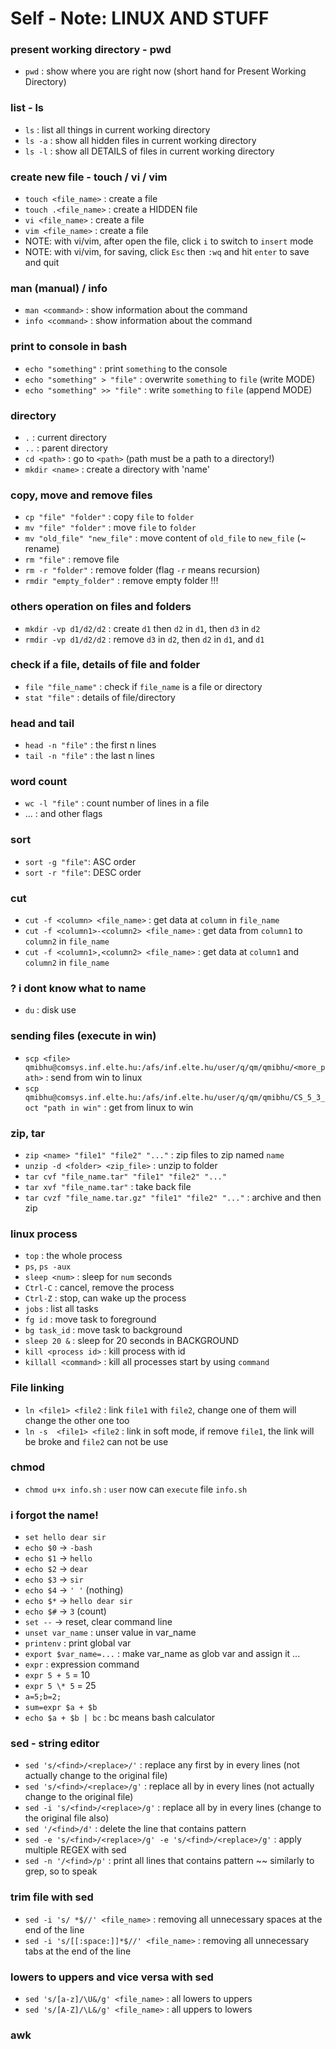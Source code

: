 # Self - Note: LINUX AND STUFF

### present working directory - pwd
- `pwd` : show where you are right now (short hand for Present Working Directory)

### list - ls
- `ls` : list all things in current working directory
- `ls -a` : show all hidden files in current working directory
- `ls -l` : show all DETAILS of files in current working directory

### create new file - touch / vi / vim
- `touch <file_name>` : create a file
- `touch .<file_name>` : create a HIDDEN file
- `vi <file_name>` : create a file
- `vim <file_name>` : create a file
- NOTE: with vi/vim, after open the file, click `i` to switch to `insert` mode
- NOTE: with vi/vim, for saving, click `Esc` then `:wq` and hit `enter` to save and quit

### man (manual) / info
- `man <command>` : show information about the command
- `info <command>` : show information about the command

### print to console in bash
- `echo "something"` : print `something` to the console
- `echo "something" > "file"` : overwrite `something` to `file` (write MODE)
- `echo "something" >> "file"` : write `something` to `file` (append MODE)

### directory
- `.` : current directory
- `..` : parent directory
- `cd <path>` : go to `<path>` (path must be a path to a directory!)
- `mkdir <name>` : create a directory with 'name'

### copy, move and remove files
- `cp "file" "folder"` : copy `file` to `folder`
- `mv "file" "folder"` : move `file` to `folder`
- `mv "old_file" "new_file"` : move content of `old_file` to `new_file` (~ rename)
- `rm "file"` : remove file
- `rm -r "folder"` : remove folder (flag `-r` means recursion)
- `rmdir "empty_folder"` : remove empty folder !!!

### others operation on files and folders
- `mkdir -vp d1/d2/d2` : create `d1` then `d2` in `d1`, then `d3` in `d2`
- `rmdir -vp d1/d2/d2` : remove `d3` in `d2`, then `d2` in `d1`, and `d1`

### check if a file, details of file and folder
- `file "file_name"` : check if `file_name` is a file or directory
- `stat "file"` : details of file/directory

### head and tail
- `head -n "file"` : the first n lines
- `tail -n "file"` : the last n lines

### word count
- `wc -l "file"` : count number of lines in a file
- ... : and other flags

### sort 
- `sort -g "file"`: ASC order
- `sort -r "file"`: DESC order

### cut
- `cut -f <column> <file_name>` : get data at `column` in `file_name`
- `cut -f <column1>-<column2> <file_name>` : get data from `column1` to `column2` in `file_name`
- `cut -f <column1>,<column2> <file_name>` : get data at `column1` and `column2` in `file_name`

### ? i dont know what to name
- `du` : disk use

### sending files (execute in win)
- `scp <file> qmibhu@comsys.inf.elte.hu:/afs/inf.elte.hu/user/q/qm/qmibhu/<more_path>` : send from win to linux
- `scp qmibhu@comsys.inf.elte.hu:/afs/inf.elte.hu/user/q/qm/qmibhu/CS_5_3_oct "path in win"` : get from linux to win

### zip, tar
- `zip <name> "file1" "file2" "..."` : zip files to zip named `name`
- `unzip -d <folder> <zip_file>` : unzip to folder
- `tar cvf "file_name.tar" "file1" "file2" "..."`
- `tar xvf "file_name.tar"` : take back file
- `tar cvzf "file_name.tar.gz" "file1" "file2" "..."` : archive and then zip

### linux process
- `top` : the whole process
- `ps`, `ps -aux`
- `sleep <num>` : sleep for `num` seconds
- `Ctrl-C` : cancel, remove the process
- `Ctrl-Z` : stop, can wake up the process
- `jobs` : list all tasks
- `fg id` : move task to foreground
- `bg task_id` : move task to background
- `sleep 20 &` : sleep for 20 seconds in BACKGROUND
- `kill <process id>` : kill process with id
- `killall <command>` : kill all processes start by using `command`

### File linking
- `ln <file1> <file2` : link `file1` with `file2`, change one of them will change the other one too
- `ln -s  <file1> <file2` : link in soft mode, if remove `file1`, the link will be broke and `file2` can not be use

### chmod
- `chmod u+x info.sh` : `user` now can `execute` file `info.sh`

### i forgot the name!
- `set hello dear sir`
- `echo $0` -> `-bash`
- `echo $1` -> `hello`
- `echo $2` -> `dear`
- `echo $3` -> `sir`
- `echo $4` -> `' '` (nothing)
- `echo $*` -> `hello dear sir`
- `echo $#` -> `3` (count)
- `set --` -> reset, clear command line
- `unset var_name` : unser value in var_name
- `printenv` : print global var
- `export $var_name=...` : make var_name as glob var and assign it ...
- `expr` : expression command
- `expr 5 + 5` = 10
- `expr 5 \* 5` = 25
- `a=5;b=2;`
- `sum=expr $a + $b`
- `echo $a + $b | bc` : bc means bash calculator

### sed - string editor
- `sed 's/<find>/<replace>/'` : replace any first <find> by <replace> in every lines (not actually change to the original file)
- `sed 's/<find>/<replace>/g'` : replace all <find> by <replace> in every lines (not actually change to the original file)
- `sed -i 's/<find>/<replace>/g'` : replace all <find> by <replace> in every lines (change to the original file also)
- `sed '/<find>/d'` : delete the line that contains <find> pattern
- `sed -e 's/<find>/<replace>/g' -e 's/<find>/<replace>/g'` : apply multiple REGEX with sed
- `sed -n '/<find>/p'` : print all lines that contains <find> pattern ~~ similarly to grep, so to speak

### trim file with sed
- `sed -i 's/ *$//' <file_name>` : removing all unnecessary spaces at the end of the line
- `sed -i 's/[[:space:]]*$//' <file_name>` : removing all unnecessary tabs at the end of the line

### lowers to uppers and vice versa with sed
- `sed 's/[a-z]/\U&/g' <file_name>` : all lowers to uppers
- `sed 's/[A-Z]/\L&/g' <file_name>` : all uppers to lowers

### awk